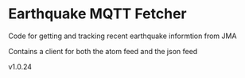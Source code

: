 # Earthquake MQTT Fetcher

Code for getting and tracking recent earthquake informtion from JMA

Contains a client for both the atom feed and the json feed

v1.0.24